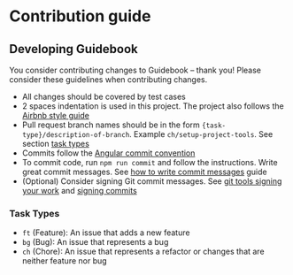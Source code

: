 # Contribution guide

## Developing Guidebook

You consider contributing changes to Guidebook – thank you!
Please consider these guidelines when contributing changes.

* All changes should be covered by test cases
* 2 spaces indentation is used in this project. The project also follows the [Airbnb style guide](https://github.com/airbnb/javascript)
* Pull request branch names should be in the form `{task-type}/description-of-branch`. Example `ch/setup-project-tools`. See section [task types](#task-types)
* Commits follow the [Angular commit convention](https://github.com/angular/angular.js/blob/master/DEVELOPERS.md#-git-commit-guidelines)
* To commit code, run `npm run commit` and follow the instructions. Write great commit messages. See [how to write commit messages](https://chris.beams.io/posts/git-commit/) guide
* (Optional) Consider signing Git commit messages. See [git tools signing your work](https://git-scm.com/book/en/v2/Git-Tools-Signing-Your-Work) and [signing commits](https://help.github.com/articles/signing-commits/)

### Task Types
* `ft` (Feature): An issue that adds a new feature
* `bg` (Bug): An issue that represents a bug
* `ch` (Chore): An issue that represents a refactor or changes that are neither feature nor bug